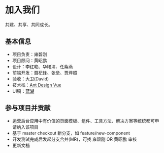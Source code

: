 # 加入我们
共建、共享、共同成长。

## 基本信息
* 项目负责：雍碧刚
* 项目顾问：黄昭鹏
* 设计：李红艳、华栩清、任紫燕
* 前端开发：聂杞锋、张垒、贾烨超
* 验收：大卫(David)
* 技术栈：[Ant Design Vue](https://vue.ant.design/docs/vue/introduce-cn/)
* UI稿：[蓝湖](https://lanhuapp.com/web/#/item/project/board?pid=153eb1a3-3453-4757-9b79-e373b6133f7d)


## 参与项目并贡献
* 运营后台应用中有价值的页面模板、组件、工具方法、解决方案等统统都可申请纳入该项目
* 基于 master checkout 新分支，如 feature/new-component
* 开发测试完成后发起分支合并(MR)，可找 雍碧刚 OR 黄昭鹏 审核
* 更新文档